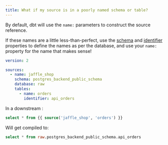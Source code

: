 ```yaml
---
title: What if my source is in a poorly named schema or table?
---
```


By default, dbt will use the `name:` parameters to construct the source reference.

If these names are a little less-than-perfect, use the [schema](resource-properties/schema) and [identifier](identifier) properties to define the names as per the database, and use your `name:` property for the name that makes sense!

<File name='models/<filename>.yml'>

```yml
version: 2

sources:
  - name: jaffle_shop
    schema: postgres_backend_public_schema
    database: raw
    tables:
      - name: orders
        identifier: api_orders


```

</File>


In a downstream <Term id="model" />:
```sql
select * from {{ source('jaffle_shop', 'orders') }}
```

Will get compiled to:
```sql
select * from raw.postgres_backend_public_schema.api_orders
```
